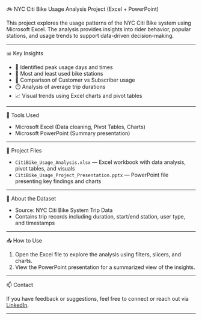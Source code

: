 🚲 NYC Citi Bike Usage Analysis Project (Excel + PowerPoint)

This project explores the usage patterns of the NYC Citi Bike system using Microsoft Excel. The analysis provides insights into rider behavior, popular stations, and usage trends to support data-driven decision-making.

---
📊 Key Insights

- 📅 Identified peak usage days and times
- 🚏 Most and least used bike stations
- 👥 Comparison of Customer vs Subscriber usage
- ⏱️ Analysis of average trip durations
- 📈 Visual trends using Excel charts and pivot tables

---
🧰 Tools Used

- Microsoft Excel (Data cleaning, Pivot Tables, Charts)
- Microsoft PowerPoint (Summary presentation)

---
📂 Project Files

- `CitiBike_Usage_Analysis.xlsx` — Excel workbook with data analysis, pivot tables, and visuals
- `CitiBike_Usage_Project_Presentation.pptx` — PowerPoint file presenting key findings and charts

---
📌 About the Dataset

- Source: NYC Citi Bike System Trip Data
- Contains trip records including duration, start/end station, user type, and timestamps

---
📥 How to Use

1. Open the Excel file to explore the analysis using filters, slicers, and charts.
2. View the PowerPoint presentation for a summarized view of the insights.

---
📫 Contact

If you have feedback or suggestions, feel free to connect or reach out via [LinkedIn](https://www.linkedin.com/in/chaitrikamuthyala/).

---
